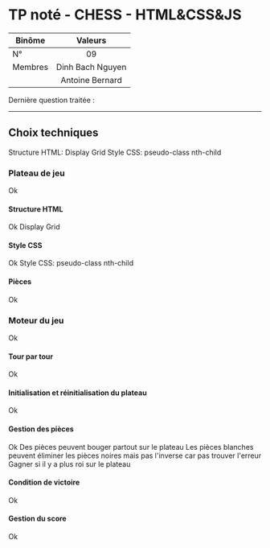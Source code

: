 # TP noté - CHESS - HTML&CSS&JS

| Binôme  | Valeurs |
| ------------- |:-------------:|
| N°     | 09    |
| Membres      | Dinh Bach Nguyen   
|              | Antoine Bernard


Dernière question traitée : 

----

## Choix techniques

Structure HTML: Display Grid
Style CSS: pseudo-class nth-child

### Plateau de jeu
Ok

#### Structure HTML
Ok
Display Grid

#### Style CSS
Ok
Style CSS: pseudo-class nth-child

#### Pièces
Ok

### Moteur du jeu
Ok

#### Tour par tour
Ok

#### Initialisation et réinitialisation du plateau
Ok

#### Gestion des pièces
Ok
Des pièces peuvent bouger partout sur le plateau
Les pièces blanches peuvent éliminer les pièces noires mais pas l'inverse car pas trouver l'erreur
Gagner si il y a plus roi sur le plateau


#### Condition de victoire
Ok

#### Gestion du score
Ok
